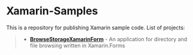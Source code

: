 # Xamarin-Samples
This is a repository for publishing Xamarin sample code.
List of projects:

>- **[BrowseStorageXamarinForm](https://github.com/SiasbRadvarZanganeh/Xamarin-Samples/BrowseStorageXamarinForm)** - An application for directory and file browsing written in Xamarin.Forms
